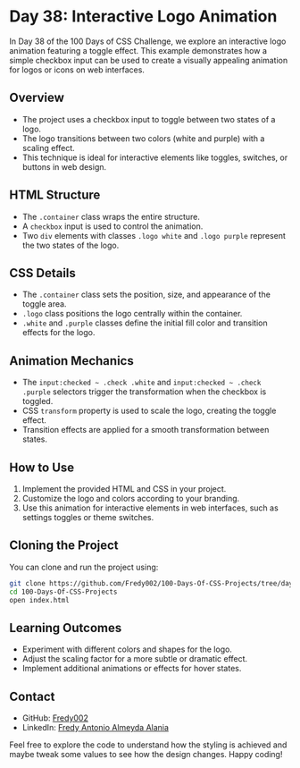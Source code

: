 # Day 38: Interactive Logo Animation

In Day 38 of the 100 Days of CSS Challenge, we explore an interactive logo animation featuring a toggle effect. This example demonstrates how a simple checkbox input can be used to create a visually appealing animation for logos or icons on web interfaces.

## Overview

- The project uses a checkbox input to toggle between two states of a logo.
- The logo transitions between two colors (white and purple) with a scaling effect.
- This technique is ideal for interactive elements like toggles, switches, or buttons in web design.

## HTML Structure

- The `.container` class wraps the entire structure.
- A `checkbox` input is used to control the animation.
- Two `div` elements with classes `.logo white` and `.logo purple` represent the two states of the logo.

## CSS Details

- The `.container` class sets the position, size, and appearance of the toggle area.
- `.logo` class positions the logo centrally within the container.
- `.white` and `.purple` classes define the initial fill color and transition effects for the logo.

## Animation Mechanics

- The `input:checked ~ .check .white` and `input:checked ~ .check .purple` selectors trigger the transformation when the checkbox is toggled.
- CSS `transform` property is used to scale the logo, creating the toggle effect.
- Transition effects are applied for a smooth transformation between states.

## How to Use

1. Implement the provided HTML and CSS in your project.
2. Customize the logo and colors according to your branding.
3. Use this animation for interactive elements in web interfaces, such as settings toggles or theme switches.

## Cloning the Project

You can clone and run the project using:

```bash
git clone https://github.com/Fredy002/100-Days-Of-CSS-Projects/tree/day_31-40/day_36
cd 100-Days-Of-CSS-Projects
open index.html
```

## Learning Outcomes

- Experiment with different colors and shapes for the logo.
- Adjust the scaling factor for a more subtle or dramatic effect.
- Implement additional animations or effects for hover states.

## Contact

- GitHub: [Fredy002](https://github.com/Fredy002)
- LinkedIn: [Fredy Antonio Almeyda Alania](https://www.linkedin.com/in/fredy-antonio-almeyda-alania/)

Feel free to explore the code to understand how the styling is achieved and maybe tweak some values to see how the design changes. Happy coding!

